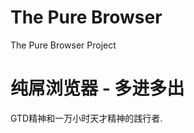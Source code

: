 The Pure Browser
================

The Pure Browser Project


纯屌浏览器 - 多进多出
=====================

GTD精神和一万小时天才精神的践行者.
